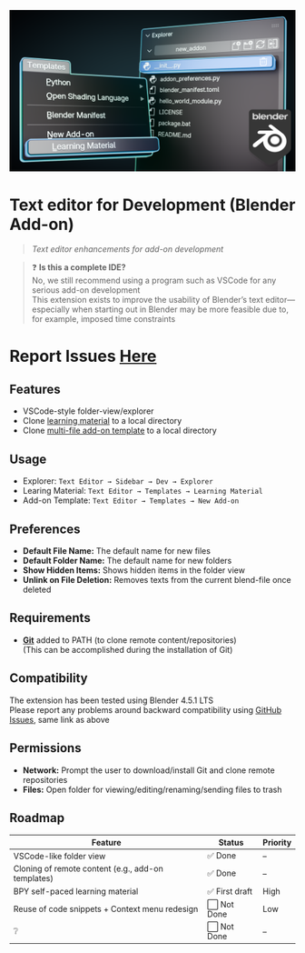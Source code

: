![Featured Image](https://github.com/martin-lorentzon/text-editor-for-development/blob/main/images/featured_image_badge.png?raw=true)

# Text editor for Development (Blender Add-on)
> *Text editor enhancements for add-on development*

> ❓ **Is this a complete IDE?**  
> No, we still recommend using a program such as VSCode for any serious add-on development  
> This extension exists to improve the usability of Blender’s text editor—especially when starting out in Blender may be more feasible due to, for example, imposed time constraints

# Report Issues [Here](https://github.com/martin-lorentzon/text-editor-for-development/issues)

## Features
- VSCode-style folder-view/explorer
- Clone [learning material](https://github.com/martin-lorentzon/learn-bpy) to a local directory
- Clone [multi-file add-on template](https://github.com/martin-lorentzon/clean-blender-addon-template) to a local directory

## Usage
- Explorer: `Text Editor → Sidebar → Dev → Explorer`
- Learing Material: `Text Editor → Templates → Learning Material`  
- Add-on Template: `Text Editor → Templates → New Add-on`  

## Preferences
- **Default File Name:** The default name for new files  
- **Default Folder Name:** The default name for new folders
- **Show Hidden Items:** Shows hidden items in the folder view
- **Unlink on File Deletion:** Removes texts from the current blend-file once deleted

## Requirements
- [**Git**](https://git-scm.com/downloads) added to PATH (to clone remote content/repositories)  
    (This can be accomplished during the installation of Git)

## Compatibility
The extension has been tested using Blender 4.5.1 LTS  
Please report any problems around backward compatibility using [GitHub Issues](https://github.com/martin-lorentzon/text-editor-for-development/issues), same link as above

## Permissions
- **Network:** Prompt the user to download/install Git and clone remote repositories
- **Files:** Open folder for viewing/editing/renaming/sending files to trash

## Roadmap
| Feature                                            | Status     | Priority |
| -------------------------------------------------- | ---------- | -------- |
| VSCode-like folder view                            | ✅ Done     | –        |
| Cloning of remote content (e.g., add-on templates) | ✅ Done     | –        |
| BPY self-paced learning material                   | ✅ First draft | High     |
| Reuse of code snippets + Context menu redesign     | ⬜ Not Done | Low      |
| ❔                                                 | ⬜ Not Done | –        |
